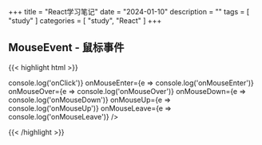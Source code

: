 +++
title = "React学习笔记"
date = "2024-01-10"
description = ""
tags = [
    "study"
]
categories = [
    "study",
    "React"
]
+++

## MouseEvent - 鼠标事件

{{< highlight html >}}

<div
  onClick={e => console.log('onClick')}
  onMouseEnter={e => console.log('onMouseEnter')}
  onMouseOver={e => console.log('onMouseOver')}
  onMouseDown={e => console.log('onMouseDown')}
  onMouseUp={e => console.log('onMouseUp')}
  onMouseLeave={e => console.log('onMouseLeave')}
/>

{{< /highlight >}}
